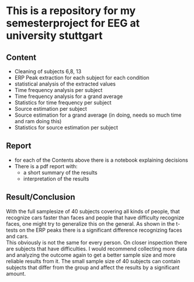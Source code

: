 # This is a repository for my semesterproject for EEG at university stuttgart

## Content
- Cleaning of subjects 6,8, 13
- ERP Peak extraction for each subject for each condition
- statistical analysis of the extracted values
- Time frequency analysis per subject
- Time frequency analysis for a grand average
- Statistics for time frequency per subject 
- Source estimation per subject
- Source estimation for a grand average (in doing, needs so much time and ram doing this)
- Statistics for source estimation per subject

## Report
- for each of the Contents above there is a notebook explaining decisions 
- There is a pdf report with: 
  - a short summary of the results
  - interpretation of the results



## Result/Conclusion
With the full samplesize of 40 subjects covering all kinds of people, that recognize cars faster than faces and people that have difficulty recognize faces, one might try to generalize this on the general. As shown in the t-tests on the ERP peaks there is a significant difference recognizing faces and cars.   
This obviously is not the same for every person. On closer inspection there are subjects that have difficulties. I would recommend collecting more data and analyzing the outcome again to get a better sample size and more reliable results from it. The small sample size of 40 subjects can contain subjects that differ from the group and affect the results by a significant amount. 


